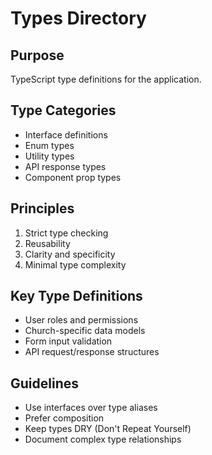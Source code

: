 # Types Directory

## Purpose
TypeScript type definitions for the application.

## Type Categories
- Interface definitions
- Enum types
- Utility types
- API response types
- Component prop types

## Principles
1. Strict type checking
2. Reusability
3. Clarity and specificity
4. Minimal type complexity

## Key Type Definitions
- User roles and permissions
- Church-specific data models
- Form input validation
- API request/response structures

## Guidelines
- Use interfaces over type aliases
- Prefer composition
- Keep types DRY (Don't Repeat Yourself)
- Document complex type relationships
